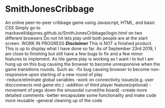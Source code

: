 # SmithJonesCribbage
An online peer-to-peer cribbage game using Javascript, HTML, and basic CSS
Simply go to mackavellidajones.github.io/SmithJonesCribbage/login.html on two different browsers
Do not hit lets play until both people are at the start screen.
WORK IN PROGRESS
***Disclaimer***
This is NOT a finished product.  This is up to display what I have done so far. As of September 23rd 2019, I am close to finishing but still have a few bugs to fix and a few minor features to implement.  As hte game play is working as I want i to but I am hung up on this bug causing the browser to become unresponsive when the game transitions rounds.
Such as:
-fix bug causing browser to become non-responsive upon starting of a new round of play	
-reduce/eliminate global variables
-work on connectivity issues(e.g. user discconnects mid game etc.)
-addition of third player feature(optional)
-movement of pegs down the sinusodal curve(the board)
-create more detailed comments
-better encapsulate some functionality and make code more reusable
-general cleaning up of the code
